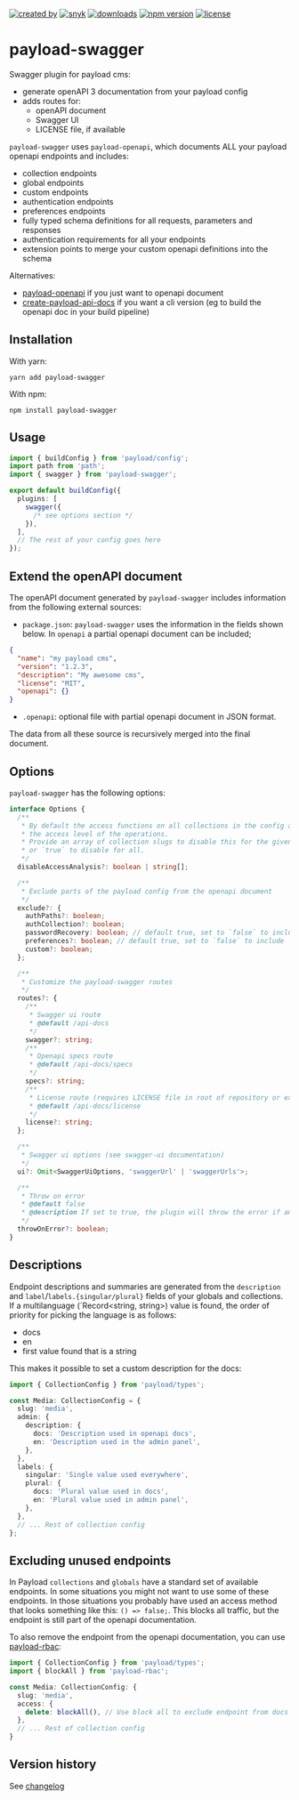 [![created by](https://img.shields.io/badge/author-Teun%20Mooij-blue)](https://www.linkedin.com/in/teunmooij/)
[![snyk](https://snyk.io/test/github/teunmooij/payload-tools/badge.svg)](https://snyk.io/test/github/teunmooij/payload-tools)
[![downloads](https://img.shields.io/npm/dt/payload-swagger?color=blue)](https://www.npmjs.com/package/payload-swagger)
[![npm version](https://badge.fury.io/js/payload-swagger.svg)](https://www.npmjs.com/package/payload-swagger)
[![license](https://img.shields.io/npm/l/payload-swagger?color=blue)](https://img.shields.io/npm/l/payload-swagger)

# payload-swagger

Swagger plugin for payload cms:

- generate openAPI 3 documentation from your payload config
- adds routes for:
  - openAPI document
  - Swagger UI
  - LICENSE file, if available

`payload-swagger` uses `payload-openapi`, which documents ALL your payload openapi endpoints and includes:

- collection endpoints
- global endpoints
- custom endpoints
- authentication endpoints
- preferences endpoints
- fully typed schema definitions for all requests, parameters and responses
- authentication requirements for all your endpoints
- extension points to merge your custom openapi definitions into the schema

Alternatives:

- [payload-openapi](https://www.npmjs.com/package/payload-openapi) if you just want to openapi document
- [create-payload-api-docs](https://www.npmjs.com/package/create-payload-api-docs) if you want a cli version (eg to build the openapi doc in your build pipeline)

## Installation

With yarn:

```shell
yarn add payload-swagger
```

With npm:

```shell
npm install payload-swagger
```

## Usage

```typescript
import { buildConfig } from 'payload/config';
import path from 'path';
import { swagger } from 'payload-swagger';

export default buildConfig({
  plugins: [
    swagger({
      /* see options section */
    }),
  ],
  // The rest of your config goes here
});
```

## Extend the openAPI document

The openAPI document generated by `payload-swagger` includes information from the following external sources:

- `package.json`: `payload-swagger` uses the information in the fields shown below. In `openapi` a partial openapi document can be included;

```json
{
  "name": "my payload cms",
  "version": "1.2.3",
  "description": "My awesome cms",
  "license": "MIT",
  "openapi": {}
}
```

- `.openapi`: optional file with partial openapi document in JSON format.

The data from all these source is recursively merged into the final document.

## Options

`payload-swagger` has the following options:

```typescript
interface Options {
  /**
   * By default the access functions on all collections in the config are called to determine
   * the access level of the operations.
   * Provide an array of collection slugs to disable this for the given collections,
   * or `true` to disable for all.
   */
  disableAccessAnalysis?: boolean | string[];

  /**
   * Exclude parts of the payload config from the openapi document
   */
  exclude?: {
    authPaths?: boolean;
    authCollection?: boolean;
    passwordRecovery: boolean; // default true, set to `false` to include
    preferences?: boolean; // default true, set to `false` to include
    custom?: boolean;
  };

  /**
   * Customize the payload-swagger routes
   */
  routes?: {
    /**
     * Swagger ui route
     * @default /api-docs
     */
    swagger?: string;
    /**
     * Openapi specs route
     * @default /api-docs/specs
     */
    specs?: string;
    /**
     * License route (requires LICENSE file in root of repository or explicit license url in openapi document)
     * @default /api-docs/license
     */
    license?: string;
  };

  /**
   * Swagger ui options (see swagger-ui documentation)
   */
  ui?: Omit<SwaggerUiOptions, 'swaggerUrl' | 'swaggerUrls'>;

  /**
   * Throw on error
   * @default false
   * @description If set to true, the plugin will throw the error if any error occurs while generating the openapi document, causing Payload to fail to start.
   */
  throwOnError?: boolean;
}
```

## Descriptions

Endpoint descriptions and summaries are generated from the `description` and `label`/`labels.{singular/plural}` fields of your globals and collections. If a multilanguage (`Record<string, string>) value is found, the order of priority for picking the language is as follows:

- docs
- en
- first value found that is a string

This makes it possible to set a custom description for the docs:

```ts
import { CollectionConfig } from 'payload/types';

const Media: CollectionConfig = {
  slug: 'media',
  admin: {
    description: {
      docs: 'Description used in openapi docs',
      en: 'Description used in the admin panel',
    },
  },
  labels: {
    singular: 'Single value used everywhere',
    plural: {
      docs: 'Plural value used in docs',
      en: 'Plural value used in admin panel',
    },
  },
  // ... Rest of collection config
};
```

## Excluding unused endpoints

In Payload `collections` and `globals` have a standard set of available endpoints. In some situations you might not want to use some of these endpoints. In those situations you probably have used an access method that looks something like this: `() => false;`. This blocks all traffic, but the endpoint is still part of the openapi documentation.

To also remove the endpoint from the openapi documentation, you can use [payload-rbac](https://www.npmjs.com/package/payload-rbac):

```ts
import { CollectionConfig } from 'payload/types';
import { blockAll } from 'payload-rbac';

const Media: CollectionConfig: {
  slug: 'media',
  access: {
    delete: blockAll(), // Use block all to exclude endpoint from docs
  },
  // ... Rest of collection config
}
```

## Version history

See [changelog](./CHANGELOG.md)
